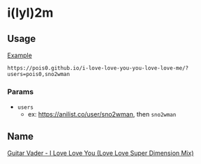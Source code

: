 # i(lyl)2m

## Usage

[Example](https://pois0.github.io/i-love-love-you-you-love-love-me/?users=pois0,sno2wman)

```
https://pois0.github.io/i-love-love-you-you-love-love-me/?users=pois0,sno2wman
```

### Params

- `users`
  - ex: https://anilist.co/user/sno2wman, then `sno2wman`

## Name

[Guitar Vader - I Love Love You (Love Love Super Dimension Mix)](https://soundcloud.com/hideki-naganuma/guitar-vader-remixed-by-hideki)
